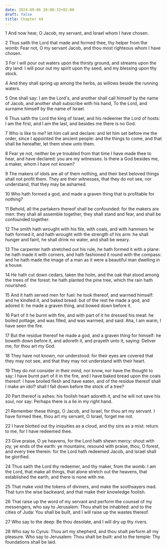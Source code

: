 ```yaml
---
date: 2024-09-06 20:00:32+02:00
draft: false
title: Chapter 44
---
```




1 And now hear, O Jacob, my servant, and Israel whom I have chosen.

2 Thus saith the Lord that made and formed thee, thy helper from the womb: Fear not, O my servant Jacob, and thou most righteous whom I have chosen.

3 For I will pour out waters upon the thirsty ground, and streams upon the dry land: I will pour out my spirit upon thy seed, and my blessing upon thy stock.

4 And they shall spring up among the herbs, as willows beside the running waters.

5 One shall say: I am the Lord's, and another shall call himself by the name of Jacob, and another shall subscribe with his hand, To the Lord, and surname himself by the name of Israel.

6 Thus saith the Lord the king of Israel, and his redeemer the Lord of hosts: I am the first, and I am the last, and besides me there is no God.

7 Who is like to me? let him call and declare: and let him set before me the order, since I appointed the ancient people: and the things to come, and that shall be hereafter, let them shew unto them.

8 Fear ye not, neither be ye troubled from that time I have made thee to hear, and have declared: you are my witnesses. Is there a God besides me, a maker, whom I have not known?

9 The makers of idols are all of them nothing, and their best beloved things shall not profit them. They are their witnesses, that they do not see, nor understand, that they may be ashamed.

10 Who hath formed a god, and made a graven thing that is profitable for nothing?

11 Behold, all the partakers thereof shall be confounded: for the makers are men: they shall all assemble together, they shall stand and fear, and shall be confounded together.

12 The smith hath wrought with his file, with coals, and with hammers he hath formed it, and hath wrought with the strength of his arm: he shall hunger and faint, he shall drink no water, and shall be weary.

13 The carpenter hath stretched out his rule, he hath formed it with a plane: he hath made it with corners, and hath fashioned it round with the compass: and he hath made the image of a man as it were a beautiful man dwelling in a house.

14 He hath cut down cedars, taken the holm, and the oak that stood among the trees of the forest: he hath planted the pine tree, which the rain hath nourished.

15 And it hath served men for fuel: he took thereof, and warmed himself: and he kindled it, and baked bread: but of the rest he made a god, and adored it: he made a graven thing, and bowed down before it.

16 Part of it he burnt with fire, and with part of it he dressed his meat: he boiled pottage, and was filled, and was warmed, and said: Aha, I am warm, I have seen the fire.

17 But the residue thereof he made a god, and a graven thing for himself: he boweth down before it, and adoreth it, and prayeth unto it, saying: Deliver me, for thou art my God.

18 They have not known, nor understood: for their eyes are covered that they may not see, and that they may not understand with their heart.

19 They do not consider in their mind, nor know, nor have the thought to say: I have burnt part of it in the fire, and I have baked bread upon the coals thereof: I have broiled flesh and have eaten, and of the residue thereof shall I make an idol? shall I fall down before the stock of a tree?

20 Part thereof is ashes: his foolish heart adoreth it, and he will not save his soul, nor say: Perhaps there is a lie in my right hand.

21 Remember these things, O Jacob, and Israel, for thou art my servant. I have formed thee, thou art my servant, O Israel, forget me not.

22 I have blotted out thy iniquities as a cloud, and thy sins as a mist: return to me, for I have redeemed thee.

23 Give praise, O ye heavens, for the Lord hath shewn mercy: shout with joy, ye ends of the earth: ye mountains, resound with praise, thou, O forest, and every tree therein: for the Lord hath redeemed Jacob, and Israel shall be glorified.

24 Thus saith the Lord thy redeemer, and thy maker, from the womb: I am the Lord, that make all things, that alone stretch out the heavens, that established the earth, and there is none with me.

25 That make void the tokens of diviners, and make the soothsayers mad. That turn the wise backward, and that make their knowledge foolish.

26 That raise up the word of my servant and perform the counsel of my messengers, who say to Jerusalem: Thou shalt be inhabited: and to the cities of Juda: You shall be built, and I will raise up the wastes thereof.

27 Who say to the deep: Be thou desolate, and I will dry up thy rivers.

28 Who say to Cyrus: Thou art my shepherd, and thou shalt perform all my pleasure. Who say to Jerusalem: Thou shalt be built: and to the temple: Thy foundations shall be laid.


